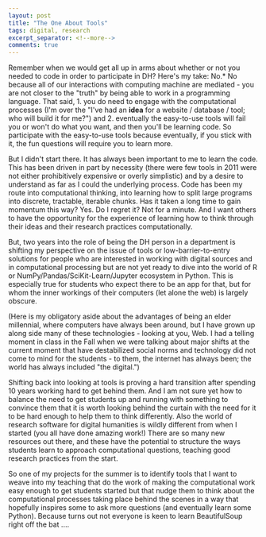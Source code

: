 ```yaml
---
layout: post
title: "The One About Tools"
tags: digital, research
excerpt_separator: <!--more-->
comments: true
---
```


Remember when we would get all up in arms about whether or not you needed to code in order to participate in DH? Here's my take: No.\* No because all of our interactions with  computing machine are mediated - you are not closer to the "truth" by being able to work in a programming language. That said, 1. you do need to engage with the computational processes (I'm over the "I've had an **idea** for a website / database / tool; who will build it for me?") and 2. eventually the easy-to-use tools will fail you or won't do what you want, and then you'll be learning code. So participate with the easy-to-use tools because eventually, if you stick with it, the fun questions will require you to learn more.

But I didn't start there. It has always been important to me to learn the code. This has been driven in part by necessity (there were few tools in 2011 were not either prohibitively expensive or overly simplistic) and by a desire to understand as far as I could the underlying process. Code has been my route into computational thinking, into learning how to split large programs into discrete, tractable, iterable chunks. Has it taken a long time to gain momentum this way? Yes. Do I regret it? Not for a minute. And I want others to have the opportunity for the experience of learning how to think through their ideas and their research practices computationally. 

<!--more-->

But, two years into the role of being the DH person in a department is shifting my perspective on the issue of tools or low-barrier-to-entry solutions for people who are interested in working with digital sources and in computational processing but are not yet ready to dive into the world of R or NumPy/Pandas/SciKit-Learn/Jupyter ecosystem in Python. This is especially true for students who expect there to be an app for that, but for whom the inner workings of their computers (let alone the web) is largely obscure. 

(Here is my obligatory aside about the advantages of being an elder millennial, where computers have always been around, but I have grown up along side many of these technologies - looking at you, Web. I had a telling moment in class in the Fall when we were talking about major shifts at the current moment that have destabilized social norms and technology did not come to mind for the students - to them, the internet has always been; the world has always included "the digital.") 

Shifting back into looking at tools is proving a hard transition after spending 10 years working hard to get behind them. And I am not sure yet how to balance the need to get students up and running with something to convince them that it is worth looking behind the curtain with the need for it to be hard enough to help them to think differently. Also the world of research software for digital humanities is wildly different from when I started (you all have done amazing work!) There are so many new resources out there, and these have the potential to structure the ways students learn to approach computational questions, teaching good research practices from the start. 

So one of my projects for the summer is to identify tools that I want to weave into my teaching that do the work of making the computational work easy enough to get students started but that nudge them to think about the computational processes taking place behind the scenes in a way that hopefully inspires some to ask more questions (and eventually learn some Python). Because turns out not everyone is keen to learn BeautifulSoup right off the bat .... 